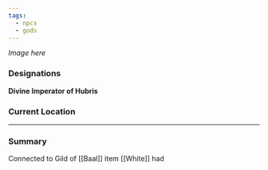 ```yaml
---
tags:
  - npcs
  - gods
---
```

*Image here*

### Designations
**Divine Imperator of Hubris**

### Current Location


___
### Summary

Connected to Gild of [[Baal]] item [[White]] had

